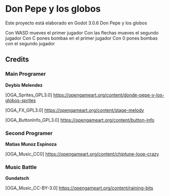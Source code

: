 # Don Pepe y los globos

Este proyecto está elaborado en Godot 3.0.6
Don Pepe y los globos

Con WASD mueves el primer jugador
Con las flechas mueves el segundo jugador
Con C pones bombas en el primer jugador
Con 0 pones bombas con el segundo jugador

## Credits

### Main Programer

**Deybis Melendez**

[OGA_Sprites_GPL3.0] https://opengameart.org/content/donde-pepe-y-los-globos-sprites

[OGA_FX_GPL3.0] https://opengameart.org/content/stage-melody

[OGA_ButtonInfo_GPL3.0] https://opengameart.org/content/button-info

### Second Programer

**Matias Munoz Espinoza**

[OGA_Music_CC0] https://opengameart.org/content/chiptune-loop-crazy

### Music Battle

**Gundatsch**

[OGA_Music_CC-BY-3.0] https://opengameart.org/content/raining-bits
